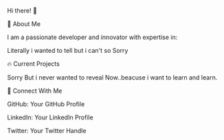 Hi there! 👋

🚀 About Me

I am a passionate developer and innovator with expertise in:

Literally i wanted to tell but i can't so Sorry

🔥 Current Projects

Sorry But i never wanted to reveal Now..beacuse i want to learn and learn.

🌟 Connect With Me

GitHub: Your GitHub Profile

LinkedIn: Your LinkedIn Profile

Twitter: Your Twitter Handle

